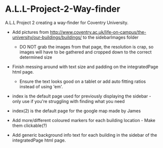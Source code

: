 # A.L.L-Project-2-Way-finder
A.L.L Project 2 creating a way-finder for Coventry University.

- Add pictures from http://www.coventry.ac.uk/life-on-campus/the-university/our-buildings/buildings/ to the sidebarImages folder
    - DO NOT grab the images from that page, the resolution is crap, so images will have to be gathered and cropped down to the correct determined size

- Finish messing around with text size and padding on the integratedPage html page. 
    - Ensure the text looks good on a tablet or add auto fitting ratios instead of using 'em'.

- index is the default page used for previously displaying the sidebar - only use if you're struggling with finding what you need
- index(2) is the default page for the google map made by James

- Add more/different coloured markers for each building location - Make them clickable(?)

- Add generic background info text for each building in the sidebar of the integratedPage html page.

